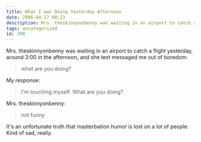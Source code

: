```yaml
---
title: What I was Doing Yesterday Afternoon
date: 2006-04-27 08:23
description: Mrs. theskinnyonbenny was waiting in an airport to catch a flight yesterday, around 3:00 in the afternoon, and she text messaged me out of boredom:
tags: uncategorized
id: 208
---
```

Mrs. theskinnyonbenny was waiting in an airport to catch a flight yesterday, around 3:00 in the afternoon, and she text messaged me out of boredom:

<blockquote>what are you doing?</blockquote>

My response:

<blockquote>I'm touching myself.  What are you doing?</blockquote>

Mrs. theskinnyonbenny:  

<blockquote>not funny</blockquote>

It's an unfortunate truth that masterbation humor is lost on a lot of people.  Kind of sad, really.